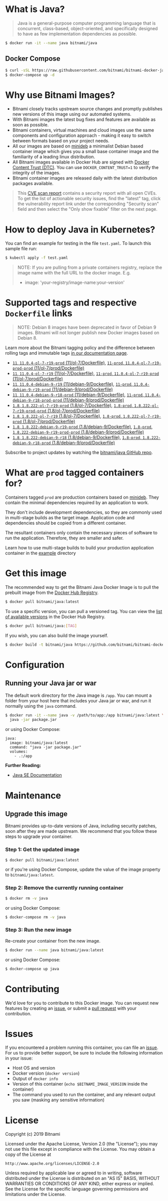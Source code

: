 # What is Java?

> Java is a general-purpose computer programming language that is concurrent, class-based, object-oriented, and specifically designed to have as few implementation dependencies as possible.

```bash
$ docker run -it --name java bitnami/java
```

## Docker Compose

```bash
$ curl -sSL https://raw.githubusercontent.com/bitnami/bitnami-docker-java/master/docker-compose.yml > docker-compose.yml
$ docker-compose up -d
```

# Why use Bitnami Images?

* Bitnami closely tracks upstream source changes and promptly publishes new versions of this image using our automated systems.
* With Bitnami images the latest bug fixes and features are available as soon as possible.
* Bitnami containers, virtual machines and cloud images use the same components and configuration approach - making it easy to switch between formats based on your project needs.
* All our images are based on [minideb](https://github.com/bitnami/minideb) a minimalist Debian based container image which gives you a small base container image and the familiarity of a leading linux distribution.
* All Bitnami images available in Docker Hub are signed with [Docker Content Trust (DTC)](https://docs.docker.com/engine/security/trust/content_trust/). You can use `DOCKER_CONTENT_TRUST=1` to verify the integrity of the images.
* Bitnami container images are released daily with the latest distribution packages available.


> This [CVE scan report](https://quay.io/repository/bitnami/java?tab=tags) contains a security report with all open CVEs. To get the list of actionable security issues, find the "latest" tag, click the vulnerability report link under the corresponding "Security scan" field and then select the "Only show fixable" filter on the next page.

# How to deploy Java in Kubernetes?

You can find an example for testing in the file `test.yaml`. To launch this sample file run:

```bash
$ kubectl apply -f test.yaml
```

> NOTE: If you are pulling from a private containers registry, replace the image name with the full URL to the docker image. E.g.
>
> - image: 'your-registry/image-name:your-version'

# Supported tags and respective `Dockerfile` links

> NOTE: Debian 8 images have been deprecated in favor of Debian 9 images. Bitnami will not longer publish new Docker images based on Debian 8.

Learn more about the Bitnami tagging policy and the difference between rolling tags and immutable tags [in our documentation page](https://docs.bitnami.com/containers/how-to/understand-rolling-tags-containers/).


- [`11`, `11.0.4-ol-7-r19-prod` (11/ol-7/Dockerfile)](https://github.com/bitnami/bitnami-docker-java/blob/11.0.4-ol-7-r19-prod/11/ol-7/Dockerfile), [`11-prod`, `11.0.4-ol-7-r19-prod-prod` (11/ol-7/prod/Dockerfile)](https://github.com/bitnami/bitnami-docker-java/blob/11.0.4-ol-7-r19-prod/11/ol-7/prod/Dockerfile)
- [`11`, `11.0.4-ol-7-r19` (11/ol-7/Dockerfile)](https://github.com/bitnami/bitnami-docker-java/blob/11.0.4-ol-7-r19/11/ol-7/Dockerfile), [`11-prod`, `11.0.4-ol-7-r19-prod` (11/ol-7/prod/Dockerfile)](https://github.com/bitnami/bitnami-docker-java/blob/11.0.4-ol-7-r19/11/ol-7/prod/Dockerfile)
- [`11`, `11.0.4-debian-9-r19` (11/debian-9/Dockerfile)](https://github.com/bitnami/bitnami-docker-java/blob/11.0.4-debian-9-r19/11/debian-9/Dockerfile), [`11-prod`, `11.0.4-debian-9-r19-prod` (11/debian-9/prod/Dockerfile)](https://github.com/bitnami/bitnami-docker-java/blob/11.0.4-debian-9-r19/11/debian-9/prod/Dockerfile)
- [`11`, `11.0.4-debian-9-r18-prod` (11/debian-9/Dockerfile)](https://github.com/bitnami/bitnami-docker-java/blob/11.0.4-debian-9-r18-prod/11/debian-9/Dockerfile), [`11-prod`, `11.0.4-debian-9-r18-prod-prod` (11/debian-9/prod/Dockerfile)](https://github.com/bitnami/bitnami-docker-java/blob/11.0.4-debian-9-r18-prod/11/debian-9/prod/Dockerfile)
- [`1.8`, `1.8.222-ol-7-r19-prod` (1.8/ol-7/Dockerfile)](https://github.com/bitnami/bitnami-docker-java/blob/1.8.222-ol-7-r19-prod/1.8/ol-7/Dockerfile), [`1.8-prod`, `1.8.222-ol-7-r19-prod-prod` (1.8/ol-7/prod/Dockerfile)](https://github.com/bitnami/bitnami-docker-java/blob/1.8.222-ol-7-r19-prod/1.8/ol-7/prod/Dockerfile)
- [`1.8`, `1.8.222-ol-7-r19` (1.8/ol-7/Dockerfile)](https://github.com/bitnami/bitnami-docker-java/blob/1.8.222-ol-7-r19/1.8/ol-7/Dockerfile), [`1.8-prod`, `1.8.222-ol-7-r19-prod` (1.8/ol-7/prod/Dockerfile)](https://github.com/bitnami/bitnami-docker-java/blob/1.8.222-ol-7-r19/1.8/ol-7/prod/Dockerfile)
- [`1.8`, `1.8.222-debian-9-r19-prod` (1.8/debian-9/Dockerfile)](https://github.com/bitnami/bitnami-docker-java/blob/1.8.222-debian-9-r19-prod/1.8/debian-9/Dockerfile), [`1.8-prod`, `1.8.222-debian-9-r19-prod-prod` (1.8/debian-9/prod/Dockerfile)](https://github.com/bitnami/bitnami-docker-java/blob/1.8.222-debian-9-r19-prod/1.8/debian-9/prod/Dockerfile)
- [`1.8`, `1.8.222-debian-9-r18` (1.8/debian-9/Dockerfile)](https://github.com/bitnami/bitnami-docker-java/blob/1.8.222-debian-9-r18/1.8/debian-9/Dockerfile), [`1.8-prod`, `1.8.222-debian-9-r18-prod` (1.8/debian-9/prod/Dockerfile)](https://github.com/bitnami/bitnami-docker-java/blob/1.8.222-debian-9-r18/1.8/debian-9/prod/Dockerfile)

Subscribe to project updates by watching the [bitnami/java GitHub repo](https://github.com/bitnami/bitnami-docker-java).

# What are `prod` tagged containers for?

Containers tagged `prod` are production containers based on [minideb](https://github.com/bitnami/minideb). They contain the minimal dependencies required by an application to work.

They don't include development dependencies, so they are commonly used in multi-stage builds as the target image. Application code and dependencies should be copied from a different container.

The resultant containers only contain the necessary pieces of software to run the application. Therefore, they are smaller and safer.

Learn how to use multi-stage builds to build your production application container in the [example](/example) directory

# Get this image

The recommended way to get the Bitnami Java Docker Image is to pull the prebuilt image from the [Docker Hub Registry](https://hub.docker.com/r/bitnami/java).

```bash
$ docker pull bitnami/java:latest
```

To use a specific version, you can pull a versioned tag. You can view the [list of available versions](https://hub.docker.com/r/bitnami/java/tags/) in the Docker Hub Registry.

```bash
$ docker pull bitnami/java:[TAG]
```

If you wish, you can also build the image yourself.

```bash
$ docker build -t bitnami/java https://github.com/bitnami/bitnami-docker-java.git
```

# Configuration

## Running your Java jar or war

The default work directory for the Java image is `/app`. You can mount a folder from your host here that includes your Java jar or war, and run it normally using the `java` command.

```bash
$ docker run -it --name java -v /path/to/app:/app bitnami/java:latest \
  java -jar package.jar
```

or using Docker Compose:

```
java:
  image: bitnami/java:latest
  command: "java -jar package.jar"
  volumes:
    - .:/app
```

**Further Reading:**

  - [Java SE Documentation](https://docs.oracle.com/javase/8/docs/api/)

# Maintenance

## Upgrade this image

Bitnami provides up-to-date versions of Java, including security patches, soon after they are made upstream. We recommend that you follow these steps to upgrade your container.

### Step 1: Get the updated image

```bash
$ docker pull bitnami/java:latest
```

or if you're using Docker Compose, update the value of the image property to `bitnami/java:latest`.

### Step 2: Remove the currently running container

```bash
$ docker rm -v java
```

or using Docker Compose:

```bash
$ docker-compose rm -v java
```

### Step 3: Run the new image

Re-create your container from the new image.

```bash
$ docker run --name java bitnami/java:latest
```

or using Docker Compose:

```bash
$ docker-compose up java
```

# Contributing

We'd love for you to contribute to this Docker image. You can request new features by creating an [issue](https://github.com/bitnami/bitnami-docker-java/issues), or submit a [pull request](https://github.com/bitnami/bitnami-docker-java/pulls) with your contribution.

# Issues

If you encountered a problem running this container, you can file an [issue](https://github.com/bitnami/bitnami-docker-java/issues). For us to provide better support, be sure to include the following information in your issue:

- Host OS and version
- Docker version (`docker version`)
- Output of `docker info`
- Version of this container (`echo $BITNAMI_IMAGE_VERSION` inside the container)
- The command you used to run the container, and any relevant output you saw (masking any sensitive
information)

# License

Copyright (c) 2019 Bitnami

Licensed under the Apache License, Version 2.0 (the "License");
you may not use this file except in compliance with the License.
You may obtain a copy of the License at

    http://www.apache.org/licenses/LICENSE-2.0

Unless required by applicable law or agreed to in writing, software
distributed under the License is distributed on an "AS IS" BASIS,
WITHOUT WARRANTIES OR CONDITIONS OF ANY KIND, either express or implied.
See the License for the specific language governing permissions and
limitations under the License.
